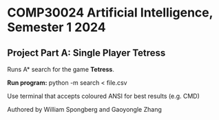 # COMP30024 Artificial Intelligence, Semester 1 2024
## Project Part A: Single Player Tetress

Runs A* search for the game **Tetress**.

**Run program:** python -m search < file.csv

Use terminal that accepts coloured ANSI for best results (e.g. CMD)

Authored by William Spongberg and Gaoyongle Zhang
